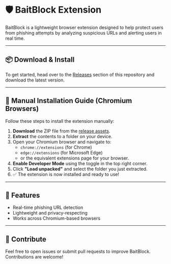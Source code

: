 # 🛡️ BaitBlock Extension

BaitBlock is a lightweight browser extension designed to help protect users from phishing attempts by analyzing suspicious URLs and alerting users in real time.

---

## 📦 Download & Install

To get started, head over to the [Releases](https://github.com/elecxDev/baitblock/releases) section of this repository and download the latest version.

---

## 🧩 Manual Installation Guide (Chromium Browsers)

Follow these steps to install the extension manually:

1. **Download** the ZIP file from the [release assets](https://github.com/elecxDev/baitblock/releases).
2. **Extract** the contents to a folder on your device.
3. Open your Chromium browser and navigate to:
   - `chrome://extensions` (for Chrome)
   - `edge://extensions` (for Microsoft Edge)
   - or the equivalent extensions page for your browser.
4. **Enable Developer Mode** using the toggle in the top right corner.
5. Click **"Load unpacked"** and select the folder you just extracted.
6. ✅ The extension is now installed and ready to use!

---

## 🚀 Features

- Real-time phishing URL detection
- Lightweight and privacy-respecting
- Works across Chromium-based browsers

---

## 🧠 Contribute

Feel free to open issues or submit pull requests to improve BaitBlock. Contributions are welcome!
